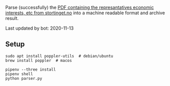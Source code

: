 Parse (successfully) the [PDF containing the represantatives economic interests, etc from stortinget.no](https://www.stortinget.no/no/Stortinget-og-demokratiet/Representantene/Okonomiske-interesser/) into a machine readable format and archive result.

Last updated by bot: 2020-11-13

## Setup
    sudo apt install poppler-utils  # debian/ubuntu
    brew install poppler  # macos

    pipenv --three install
    pipenv shell
    python parser.py
